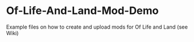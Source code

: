 # Of-Life-And-Land-Mod-Demo
Example files on how to create and upload mods for Of Life and Land (see Wiki)

